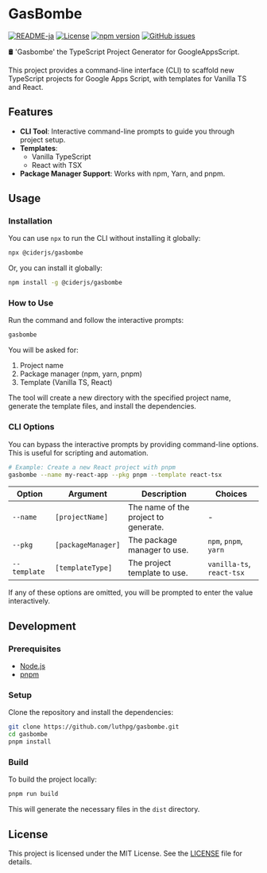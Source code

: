 # **GasBombe**

[![README-ja](https://img.shields.io/badge/English-blue?logo=ReadMe)](./README.ja.md)
[![License](https://img.shields.io/badge/license-MIT-blue.svg)](LICENSE)
[![npm version](https://img.shields.io/npm/v/@ciderjs/gasbombe.svg)](https://www.npmjs.com/package/@ciderjs/gasbombe)
[![GitHub issues](https://img.shields.io/github/issues/luthpg/gasbombe.svg)](https://github.com/luthpg/gasbombe/issues)

🛢 'Gasbombe' the TypeScript Project Generator for GoogleAppsScript.

This project provides a command-line interface (CLI) to scaffold new TypeScript projects for Google Apps Script, with templates for Vanilla TS and React.

## **Features**

* **CLI Tool**: Interactive command-line prompts to guide you through project setup.
* **Templates**:
  * Vanilla TypeScript
  * React with TSX
* **Package Manager Support**: Works with npm, Yarn, and pnpm.

## **Usage**

### **Installation**

You can use `npx` to run the CLI without installing it globally:

```bash
npx @ciderjs/gasbombe
```

Or, you can install it globally:

```bash
npm install -g @ciderjs/gasbombe
```

### **How to Use**

Run the command and follow the interactive prompts:

```bash
gasbombe
```

You will be asked for:

1. Project name
2. Package manager (npm, yarn, pnpm)
3. Template (Vanilla TS, React)

The tool will create a new directory with the specified project name, generate the template files, and install the dependencies.

### **CLI Options**

You can bypass the interactive prompts by providing command-line options. This is useful for scripting and automation.

```bash
# Example: Create a new React project with pnpm
gasbombe --name my-react-app --pkg pnpm --template react-tsx
```

| Option     | Argument           | Description                      | Choices                   |
| ---------- | ------------------ | -------------------------------- | ------------------------- |
| `--name`   | `[projectName]`    | The name of the project to generate. | -                         |
| `--pkg`    | `[packageManager]` | The package manager to use.      | `npm`, `pnpm`, `yarn`     |
| `--template` | `[templateType]`   | The project template to use.     | `vanilla-ts`, `react-tsx` |

If any of these options are omitted, you will be prompted to enter the value interactively.

## **Development**

### **Prerequisites**

* [Node.js](https://nodejs.org/)
* [pnpm](https://pnpm.io/installation)

### **Setup**

Clone the repository and install the dependencies:

```bash
git clone https://github.com/luthpg/gasbombe.git
cd gasbombe
pnpm install
```

### **Build**

To build the project locally:

```bash
pnpm run build
```

This will generate the necessary files in the `dist` directory.

## **License**

This project is licensed under the MIT License. See the [LICENSE](LICENSE) file for details.
